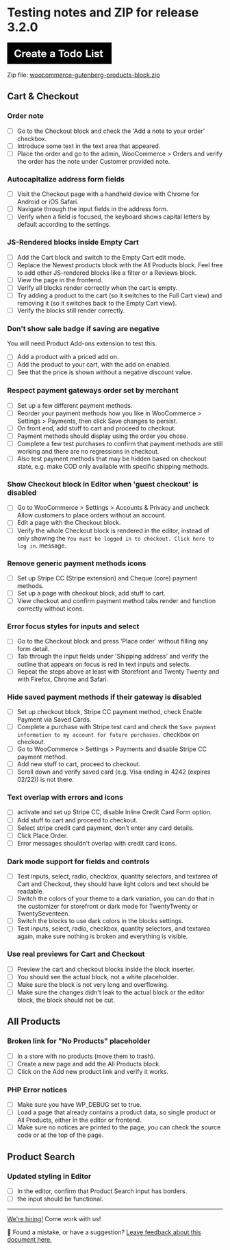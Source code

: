 # Testing notes and ZIP for release 3.2.0

[![Create Todo list](https://raw.githubusercontent.com/senadir/todo-my-markdown/master/public/github-button.svg?sanitize=true)](https://git-todo.netlify.app/create)

Zip file: [woocommerce-gutenberg-products-block.zip](https://github.com/woocommerce/woocommerce-gutenberg-products-block/files/5090607/woocommerce-gutenberg-products-block.zip)

## Cart & Checkout <!-- heading -->

### Order note <!-- heading -->

-   [ ] Go to the Checkout block and check the 'Add a note to your order' checkbox.
-   [ ] Introduce some text in the text area that appeared.
-   [ ] Place the order and go to the admin, WooCommerce > Orders and verify the order has the note under Customer provided note.

### Autocapitalize address form fields <!-- heading -->

-   [ ] Visit the Checkout page with a handheld device with Chrome for Android or iOS Safari.
-   [ ] Navigate through the input fields in the address form.
-   [ ] Verify when a field is focused, the keyboard shows capital letters by default according to the settings.

### JS-Rendered blocks inside Empty Cart <!-- heading -->

-   [ ] Add the Cart block and switch to the Empty Cart edit mode.
-   [ ] Replace the Newest products block with the All Products block. Feel free to add other JS-rendered blocks like a filter or a Reviews block.
-   [ ] View the page in the frontend.
-   [ ] Verify all blocks render correctly when the cart is empty.
-   [ ] Try adding a product to the cart (so it switches to the Full Cart view) and removing it (so it switches back to the Empty Cart view).
-   [ ] Verify the blocks still render correctly.

### Don't show sale badge if saving are negative <!-- heading -->

You will need Product Add-ons extension to test this. <!-- heading -->

-   [ ] Add a product with a priced add on.
-   [ ] Add the product to your cart, with the add on enabled.
-   [ ] See that the price is shown without a negative discount value.

### Respect payment gateways order set by merchant <!-- heading -->

-   [ ] Set up a few different payment methods.
-   [ ] Reorder your payment methods how you like in WooCommerce > Settings > Payments, then click Save changes to persist.
-   [ ] On front end, add stuff to cart and proceed to checkout.
-   [ ] Payment methods should display using the order you chose.
-   [ ] Complete a few test purchases to confirm that payment methods are still working and there are no regressions in checkout.
-   [ ] Also test payment methods that may be hidden based on checkout state, e.g. make COD only available with specific shipping methods.

### Show Checkout block in Editor when 'guest checkout' is disabled <!-- heading -->

-   [ ] Go to WooCommerce > Settings > Accounts & Privacy and uncheck Allow customers to place orders without an account.
-   [ ] Edit a page with the Checkout block.
-   [ ] Verify the whole Checkout block is rendered in the editor, instead of only showing the `You must be logged in to checkout. Click here to log in`. message.

### Remove generic payment methods icons <!-- heading -->

-   [ ] Set up Stripe CC (Stripe extension) and Cheque (core) payment methods.
-   [ ] Set up a page with checkout block, add stuff to cart.
-   [ ] View checkout and confirm payment method tabs render and function correctly without icons.

### Error focus styles for inputs and select <!-- heading -->

-   [ ] Go to the Checkout block and press 'Place order` without filling any form detail.
-   [ ] Tab through the input fields under 'Shipping address' and verify the outline that appears on focus is red in text inputs and selects.
-   [ ] Repeat the steps above at least with Storefront and Twenty Twenty and with Firefox, Chrome and Safari.

### Hide saved payment methods if their gateway is disabled <!-- heading -->

-   [ ] Set up checkout block, Stripe CC payment method, check Enable Payment via Saved Cards.
-   [ ] Complete a purchase with Stripe test card and check the `Save payment information to my account for future purchases.` checkbox on checkout.
-   [ ] Go to WooCommerce > Settings > Payments and disable Stripe CC payment method.
-   [ ] Add new stuff to cart, proceed to checkout.
-   [ ] Scroll down and verify saved card (e.g. Visa ending in 4242 (expires 02/22)) is not there.

### Text overlap with errors and icons <!-- heading -->

-   [ ] activate and set up Stripe CC, disable Inline Credit Card Form option.
-   [ ] Add stuff to cart and proceed to checkout.
-   [ ] Select stripe credit card payment, don't enter any card details.
-   [ ] Click Place Order.
-   [ ] Error messages shouldn't overlap with credit card icons.

### Dark mode support for fields and controls <!-- heading -->

-   [ ] Test inputs, select, radio, checkbox, quantity selectors, and textarea of Cart and Checkout, they should have light colors and text should be readable.
-   [ ] Switch the colors of your theme to a dark variation, you can do that in the customizer for storefront or dark mode for TwentyTwenty or TwentySeventeen.
-   [ ] Switch the blocks to use dark colors in the blocks settings.
-   [ ] Test inputs, select, radio, checkbox, quantity selectors, and textarea again, make sure nothing is broken and everything is visible.

### Use real previews for Cart and Checkout <!-- heading -->

-   [ ] Preview the cart and checkout blocks inside the block inserter.
-   [ ] You should see the actual block, not a white placeholder.
-   [ ] Make sure the block is not very long and overflowing.
-   [ ] Make sure the changes didn't leak to the actual block or the editor block, the block should not be cut.

## All Products <!-- heading -->

### Broken link for "No Products" placeholder

-   [ ] In a store with no products (move them to trash).
-   [ ] Create a new page and add the All Products block.
-   [ ] Click on the Add new product link and verify it works.

### PHP Error notices

-   [ ] Make sure you have WP_DEBUG set to true.
-   [ ] Load a page that already contains a product data, so single product or All Products, either in the editor or frontend.
-   [ ] Make sure no notices are printed to the page, you can check the source code or at the top of the page.

## Product Search <!-- heading -->

### Updated styling in Editor

-   [ ] In the editor, confirm that Product Search input has borders.
-   [ ] the input should be functional.

<!-- FEEDBACK -->

---

[We're hiring!](https://woocommerce.com/careers/) Come work with us!

🐞 Found a mistake, or have a suggestion? [Leave feedback about this document here.](https://github.com/woocommerce/woocommerce-gutenberg-products-block/issues/new?assignees=&labels=type%3A+documentation&template=--doc-feedback.md&title=Feedback%20on%20./docs/testing/releases/320.md)

<!-- /FEEDBACK -->
